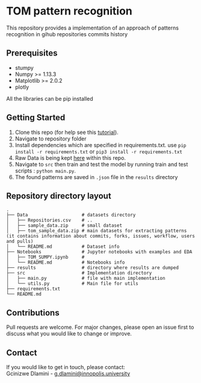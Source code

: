 # TOM pattern recognition

This repository provides a implementation of an approach of patterns recognition in gihub repositories commits history

## Prerequisites

* stumpy
* Numpy >= 1.13.3
* Matplotlib >= 2.0.2
* plotly

All the libraries can be pip installed

## Getting Started

1. Clone this repo (for help see this [tutorial](https://help.github.com/articles/cloning-a-repository/)).
1. Navigate to repository folder
1. Install dependencies which are specified in requirements.txt. use `pip install -r requirements.txt` or `pip3 install -r requirements.txt`
1. Raw Data is being kept [here](Data) within this repo.
1. Navigate to `src` then train and test the model by running train and test scripts : `python main.py`.
1. The found patterns are saved in `.json` file in the `results` directory

## Repository directory layout


    .
    ├── Data                    # datasets directory
    │   ├── Repositories.csv    # ..
    │   ├── sample_data.zip     # small dataset
    │   ├── tom_sample_data.zip # main datasets for extracting patterns (it contains information about commits, forks, issues, workflow, users and pulls)
    │   └── README.md           # Dataset info
    ├── Notebooks               # Jupyter notebooks with examples and EDA
    │   ├── TOM_SUMPY.ipynb     #
    │   └── README.md           # Notebooks info
    ├── results                 # directory where results are dumped
    ├── src                     # Implementation directory
    │   ├── main.py             # file with main implementation
    │   └── utils.py            # Main file for utils      
    ├── requirements.txt
    └── README.md

## Contributions
Pull requests are welcome. For major changes, please open an issue first to discuss what you would like to change or improve.

## Contact
If you would like to get in touch, please contact: <br/>
Gcinizwe Dlamini - g.dlamini@innopolis.university
